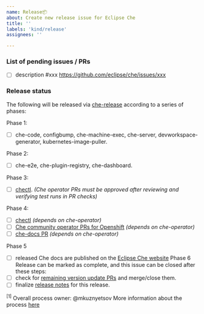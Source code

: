 ```yaml
---
name: Release📦
about: Create new release issue for Eclipse Che
title: ''
labels: 'kind/release'
assignees: ''

---
```


### List of pending issues / PRs
* [ ] description #xxx https://github.com/eclipse/che/issues/xxx

### Release status

The following will be released via [che-release](https://github.com/eclipse/che-release/blob/master/cico_release.sh) according to a series of phases:

Phase 1:
- [ ] che-code, configbump, che-machine-exec, che-server, devworkspace-generator, kubernetes-image-puller.

Phase 2:
- [ ] che-e2e, che-plugin-registry, che-dashboard.

Phase 3:
- [ ] [chectl](https://github.com/che-incubator/chectl/pulls/che-bot). _(Che operator PRs must be approved after reviewing and verifying test runs in PR checks)_

Phase 4:
- [ ] [chectl](https://github.com/che-incubator/chectl/pulls/tolusha) _(depends on che-operator)_
- [ ] [Che community operator PRs for Openshift](https://github.com/redhat-openshift-ecosystem/community-operators-prod/pulls/che-incubator-bot) _(depends on che-operator)_
- [ ] [che-docs PR](https://github.com/eclipse/che-docs/pulls/che-bot) _(depends on che-operator)_

Phase 5
- [ ] released Che docs are published on the [Eclipse Che website](https://eclipse.dev/che/docs/stable/administration-guide/enabling-fuse-for-all-workspaces/)
Phase 6
Release can be marked as complete, and this issue can be closed after these steps:
- [ ] check for [remaining version update PRs](https://github.com/eclipse-che/che-release/actions/workflows/release-check-unmerged-PRs.yml) and merge/close them.
- [ ] finalize [release notes](https://github.com/eclipse/che/releases) for this release.

<sup>[1]</sup> Overall process owner: @mkuznyetsov
More information about the process [here](https://github.com/eclipse-che/che-release/blob/main/README.md)
